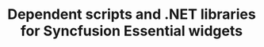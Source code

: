 ---
layout: post
title: Dependent scripts and .NET libraries for Syncfusion Essential widgets
description: Common scripts and .NET libraries for Syncfusion components are listed.
platform: aspnet-core
control: IntroductionS1
documentation: ug
---